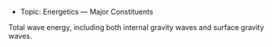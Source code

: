  - Topic: Energetics — Major Constituents

Total wave energy, including both internal gravity waves and surface gravity waves.
